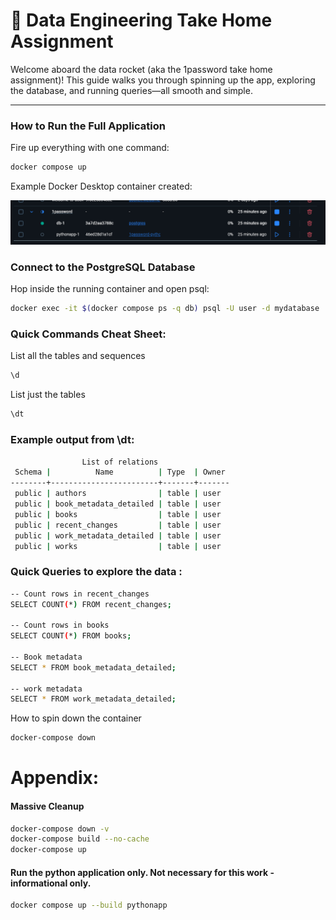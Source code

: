 # 🚀 Data Engineering Take Home Assignment

Welcome aboard the data rocket (aka the 1password take home assignment)! This guide walks you through spinning up the app, exploring the database, and running queries—all smooth and simple.

---

### How to Run the Full Application

Fire up everything with one command:

```bash
docker compose up
```
Example Docker Desktop container created:

![alt text](image-1.png)

### Connect to the PostgreSQL Database

Hop inside the running container and open psql:

```bash
docker exec -it $(docker compose ps -q db) psql -U user -d mydatabase
```


### Quick Commands Cheat Sheet: 
List all the tables and sequences

```bash
\d
```
List just the tables
```bash
\dt
```

### Example output from \dt: 
```bash
                List of relations
 Schema |          Name          | Type  | Owner 
--------+------------------------+-------+-------
 public | authors                | table | user
 public | book_metadata_detailed | table | user
 public | books                  | table | user
 public | recent_changes         | table | user
 public | work_metadata_detailed | table | user
 public | works                  | table | user
```


### Quick Queries to explore the data :
```bash
-- Count rows in recent_changes
SELECT COUNT(*) FROM recent_changes;

-- Count rows in books
SELECT COUNT(*) FROM books;

-- Book metadata
SELECT * FROM book_metadata_detailed;

-- work metadata
SELECT * FROM work_metadata_detailed;
```

How to spin down the container
```bash
docker-compose down
```

# Appendix:

#### Massive Cleanup
```bash
docker-compose down -v
docker-compose build --no-cache
docker-compose up
```


#### Run the python application only. Not necessary for this work - informational only.
```bash
docker compose up --build pythonapp
```